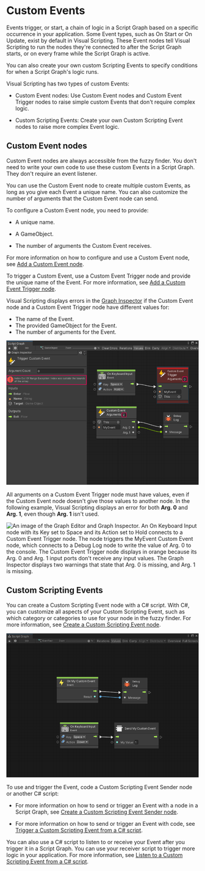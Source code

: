 # Custom Events

Events trigger, or start, a chain of logic in a Script Graph based on a specific occurrence in your application. Some
Event types, such as On Start or On Update, exist by default in Visual Scripting. These Event nodes tell Visual
Scripting to run the nodes they're connected to after the Script Graph starts, or on every frame while the Script Graph
is active.

You can also create your own custom Scripting Events to specify conditions for when a Script Graph's logic runs.

Visual Scripting has two types of custom Events:

- Custom Event nodes: Use Custom Event nodes and Custom Event Trigger nodes to raise simple custom Events that don't
  require complex logic.

- Custom Scripting Events: Create your own Custom Scripting Event nodes to raise more complex Event logic.

## Custom Event nodes

Custom Event nodes are always accessible from the fuzzy finder. You don't need to write your own code to use these
custom Events in a Script Graph. They don't require an event listener.

You can use the Custom Event node to create multiple custom Events, as long as you give each Event a unique name. You
can also customize the number of arguments that the Custom Event node can send.

To configure a Custom Event node, you need to provide:

- A unique name.

- A GameObject.

- The number of arguments the Custom Event receives.

For more information on how to configure and use a Custom Event node,
see [Add a Custom Event node](vs-add-custom-event-node.md).

To trigger a Custom Event, use a Custom Event Trigger node and provide the unique name of the Event. For more
information, see [Add a Custom Event Trigger node](vs-add-custom-event-node-trigger.md).

Visual Scripting displays errors in the [Graph Inspector](vs-interface-overview.md#the-graph-inspector) if the Custom
Event node and a Custom Event Trigger node have different values for:

- The name of the Event.
- The provided GameObject for the Event.
- The number of arguments for the Event.

![An image of the Graph Editor and Graph Inspector. An On Keyboard Input node with its Key set to Space and its Action set to Hold connects to a Custom Event Trigger node. The node triggers the MyEvent Custom Event node, which connects to a Debug Log node to write the value of Arg. 0 to the console. The Custom Event Trigger node displays in red, because its Arguments field is set to 0, while the Custom Event node has its Arguments set to 2. The Graph Inspector displays an Index out of Range Exception error.](images/vs-events-custom-event-trigger-node-error-2.png)

All arguments on a Custom Event Trigger node must have values, even if the Custom Event node doesn't give those values
to another node. In the following example, Visual Scripting displays an error for both **Arg. 0** and **Arg. 1**, even
though **Arg. 1** isn't used.

![An image of the Graph Editor and Graph Inspector. An On Keyboard Input node with its Key set to Space and its Action set to Hold connects to a Custom Event Trigger node. The node triggers the MyEvent Custom Event node, which connects to a Debug Log node to write the value of Arg. 0 to the console. The Custom Event Trigger node displays in orange because its Arg. 0 and Arg. 1 input ports don't receive any input values. The Graph Inspector displays two warnings that state that Arg. 0 is missing, and Arg. 1 is missing.](images/vs-events-custom-event-trigger-node-error.png)

## Custom Scripting Events

You can create a Custom Scripting Event node with a C# script. With C#, you can customize all aspects of your Custom
Scripting Event, such as which category or categories to use for your node in the fuzzy finder. For more information,
see [Create a Custom Scripting Event node](vs-create-own-custom-event-node.md).

![An image of the Graph Editor, that displays a Custom Scripting Event node and a Custom Scripting Event Sender node. An On Keyboard Input node with its Key set to Space and its Action set to Down connects to the Send My Custom Event node. When a user presses the Spacebar, the graph triggers the Send My Custom Event node, which triggers the On My Custom Event node. The On My Custom Event node connects to a Debug Log node, which logs the Result to the console.](images/vs-custom-event-nodes-example.png)

To use and trigger the Event, code a Custom Scripting Event Sender node or another C# script:

- For more information on how to send or trigger an Event with a node in a Script Graph,
  see [Create a Custom Scripting Event Sender node](vs-create-own-custom-event-send-node.md).

- For more information on how to send or trigger an Event with code,
  see [Trigger a Custom Scripting Event from a C# script](vs-create-own-custom-event-node-trigger-code.md).

You can also use a C# script to listen to or receive your Event after you trigger it in a Script Graph. You can use your
receiver script to trigger more logic in your application. For more information,
see [Listen to a Custom Scripting Event from a C# script](vs-create-own-custom-Event-listen-code.md).
